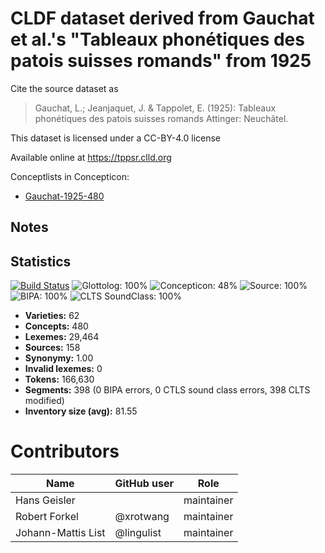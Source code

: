 # CLDF dataset derived from Gauchat et al.'s "Tableaux phonétiques des patois suisses romands" from 1925

Cite the source dataset as

> Gauchat, L.; Jeanjaquet, J. & Tappolet, E. (1925): Tableaux phonétiques des patois suisses romands Attinger: Neuchâtel.

This dataset is licensed under a CC-BY-4.0 license

Available online at https://tppsr.clld.org


Conceptlists in Concepticon:
- [Gauchat-1925-480](https://concepticon.clld.org/contributions/Gauchat-1925-480)
## Notes




## Statistics


[![Build Status](https://travis-ci.org/lexibank/tppsr/.svg?branch=master)](https://travis-ci.org/lexibank/tppsr/)
![Glottolog: 100%](https://img.shields.io/badge/Glottolog-100%25-brightgreen.svg "Glottolog: 100%")
![Concepticon: 48%](https://img.shields.io/badge/Concepticon-48%25-red.svg "Concepticon: 48%")
![Source: 100%](https://img.shields.io/badge/Source-100%25-brightgreen.svg "Source: 100%")
![BIPA: 100%](https://img.shields.io/badge/BIPA-100%25-brightgreen.svg "BIPA: 100%")
![CLTS SoundClass: 100%](https://img.shields.io/badge/CLTS%20SoundClass-100%25-brightgreen.svg "CLTS SoundClass: 100%")

- **Varieties:** 62
- **Concepts:** 480
- **Lexemes:** 29,464
- **Sources:** 158
- **Synonymy:** 1.00
- **Invalid lexemes:** 0
- **Tokens:** 166,630
- **Segments:** 398 (0 BIPA errors, 0 CTLS sound class errors, 398 CLTS modified)
- **Inventory size (avg):** 81.55

# Contributors

Name               | GitHub user | Role
---                | ---         | ---
Hans Geisler | | maintainer
Robert Forkel | @xrotwang | maintainer
Johann-Mattis List | @lingulist | maintainer


